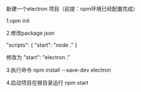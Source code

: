 新建一个electron 项目（前提：npm环境已经配置完成）

1.npm init

2.修改package json

  "scripts": {
    "start": "node ."
   }
 
 修改为 "start": "electron ."
 
3.执行命令 npm install --save-dev electron

4.启动项目在根目录运行 npm start

